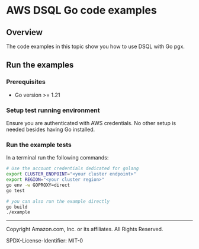 # AWS DSQL Go code examples

## Overview

The code examples in this topic show you how to use DSQL with Go pgx.

## Run the examples

### Prerequisites

- Go version >= 1.21

### Setup test running environment

Ensure you are authenticated with AWS credentials. No other setup is needed besides having Go installed.

### Run the example tests

In a terminal run the following commands:

```sh
# Use the account credentials dedicated for golang
export CLUSTER_ENDPOINT="<your cluster endpoint>"
export REGION="<your cluster region>"
go env -w GOPROXY=direct
go test

# you can also run the example directly
go build
./example 
```

---

Copyright Amazon.com, Inc. or its affiliates. All Rights Reserved.

SPDX-License-Identifier: MIT-0
